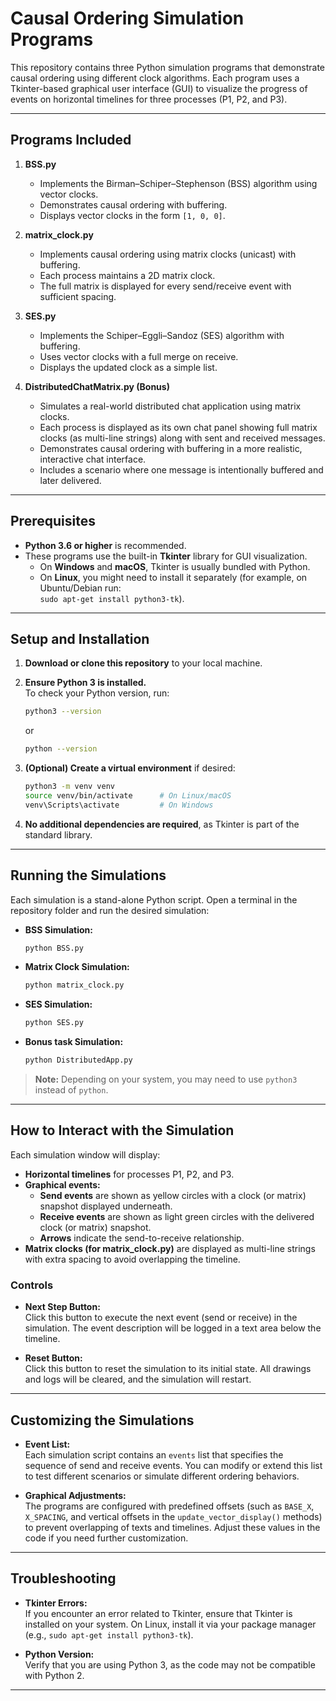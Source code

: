 # Causal Ordering Simulation Programs

This repository contains three Python simulation programs that demonstrate causal ordering using different clock algorithms. Each program uses a Tkinter-based graphical user interface (GUI) to visualize the progress of events on horizontal timelines for three processes (P1, P2, and P3).

---

## Programs Included

1. **BSS.py**  
   - Implements the Birman–Schiper–Stephenson (BSS) algorithm using vector clocks.
   - Demonstrates causal ordering with buffering.
   - Displays vector clocks in the form `[1, 0, 0]`.

2. **matrix_clock.py**  
   - Implements causal ordering using matrix clocks (unicast) with buffering.
   - Each process maintains a 2D matrix clock.
   - The full matrix is displayed for every send/receive event with sufficient spacing.

3. **SES.py**  
   - Implements the Schiper–Eggli–Sandoz (SES) algorithm with buffering.
   - Uses vector clocks with a full merge on receive.
   - Displays the updated clock as a simple list.

4. **DistributedChatMatrix.py (Bonus)**  
   - Simulates a real-world distributed chat application using matrix clocks.
   - Each process is displayed as its own chat panel showing full matrix clocks (as multi-line strings) along with sent and received messages.
   - Demonstrates causal ordering with buffering in a more realistic, interactive chat interface.
   - Includes a scenario where one message is intentionally buffered and later delivered.


---

## Prerequisites

- **Python 3.6 or higher** is recommended.
- These programs use the built-in **Tkinter** library for GUI visualization.
  - On **Windows** and **macOS**, Tkinter is usually bundled with Python.
  - On **Linux**, you might need to install it separately (for example, on Ubuntu/Debian run:  
    `sudo apt-get install python3-tk`).

---

## Setup and Installation

1. **Download or clone this repository** to your local machine.

2. **Ensure Python 3 is installed.**  
   To check your Python version, run:
   ```bash
   python3 --version
   ```
   or
   ```bash
   python --version
   ```

3. **(Optional) Create a virtual environment** if desired:
   ```bash
   python3 -m venv venv
   source venv/bin/activate      # On Linux/macOS
   venv\Scripts\activate         # On Windows
   ```

4. **No additional dependencies are required**, as Tkinter is part of the standard library.

---

## Running the Simulations

Each simulation is a stand-alone Python script. Open a terminal in the repository folder and run the desired simulation:

- **BSS Simulation:**
  ```bash
  python BSS.py
  ```
- **Matrix Clock Simulation:**
  ```bash
  python matrix_clock.py
  ```
- **SES Simulation:**
  ```bash
  python SES.py
  ```

- **Bonus task Simulation:**
  ```bash
  python DistributedApp.py
  ```

> **Note:** Depending on your system, you may need to use `python3` instead of `python`.

---

## How to Interact with the Simulation

Each simulation window will display:

- **Horizontal timelines** for processes P1, P2, and P3.
- **Graphical events:**
  - **Send events** are shown as yellow circles with a clock (or matrix) snapshot displayed underneath.
  - **Receive events** are shown as light green circles with the delivered clock (or matrix) snapshot.
  - **Arrows** indicate the send-to-receive relationship.
- **Matrix clocks (for matrix_clock.py)** are displayed as multi-line strings with extra spacing to avoid overlapping the timeline.

### Controls

- **Next Step Button:**  
  Click this button to execute the next event (send or receive) in the simulation. The event description will be logged in a text area below the timeline.
  
- **Reset Button:**  
  Click this button to reset the simulation to its initial state. All drawings and logs will be cleared, and the simulation will restart.

---

## Customizing the Simulations

- **Event List:**  
  Each simulation script contains an `events` list that specifies the sequence of send and receive events. You can modify or extend this list to test different scenarios or simulate different ordering behaviors.

- **Graphical Adjustments:**  
  The programs are configured with predefined offsets (such as `BASE_X`, `X_SPACING`, and vertical offsets in the `update_vector_display()` methods) to prevent overlapping of texts and timelines. Adjust these values in the code if you need further customization.

---

## Troubleshooting

- **Tkinter Errors:**  
  If you encounter an error related to Tkinter, ensure that Tkinter is installed on your system. On Linux, install it via your package manager (e.g., `sudo apt-get install python3-tk`).

- **Python Version:**  
  Verify that you are using Python 3, as the code may not be compatible with Python 2.

---


